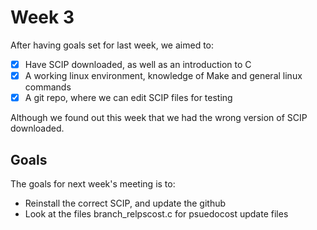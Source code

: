# Week 3

After having goals set for last week, we aimed to:

- [X] Have SCIP downloaded, as well as an introduction to C 
- [X] A working linux environment, knowledge of Make and general linux commands
- [X] A git repo, where we can edit SCIP files for testing

Although we found out this week that we had the wrong version of SCIP downloaded.

## Goals
The goals for next week's meeting is to:

* Reinstall the correct SCIP, and update the github
* Look at the files branch_relpscost.c for psuedocost update files
